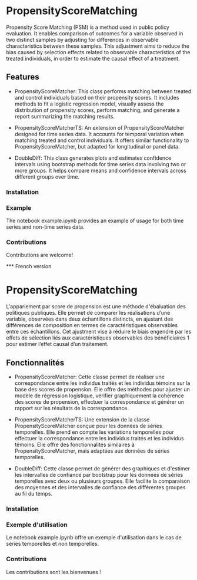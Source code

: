 # PropensityScoreMatching

Propensity Score Matching (PSM) is a method used in public policy evaluation. It enables comparison of outcomes for a variable observed in two distinct samples by adjusting for differences in observable characteristics between these samples. This adjustment aims to reduce the bias caused by selection effects related to observable characteristics of the treated individuals, in order to estimate the causal effect of a treatment.

## Features

- PropensityScoreMatcher: This class performs matching between treated and control individuals based on their propensity scores. It includes methods to fit a logistic regression model, visually assess the distribution of propensity scores, perform matching, and generate a report summarizing the matching results.

- PropensityScoreMatcherTS: An extension of PropensityScoreMatcher designed for time series data. It accounts for temporal variation when matching treated and control individuals. It offers similar functionality to PropensityScoreMatcher, but adapted for longitudinal or panel data.

- DoubleDiff: This class generates plots and estimates confidence intervals using bootstrap methods for time series data involving two or more groups. It helps compare means and confidence intervals across different groups over time.

### Installation

### Example

The notebook example.ipynb provides an example of usage for both time series and non-time series data.

### Contributions

Contributions are welcome!



*** French version

# PropensityScoreMatching

L'appariement par score de propension est une méthode d'ébaluation des politiques publiques. Elle permet de comparer les réalisations d’une variable, observées dans deux échantillons distincts, en ajustant des différences de composition en termes de caractéristiques observables entre ces échantillons. Cet ajustment vise à réduire le biais engendré par les effets de sélection liés aux caractéristiques observables des bénéficiaires 1 pour estimer l’effet causal d’un traitement.

## Fonctionnalités

- PropensityScoreMatcher: Cette classe permet de réaliser une correspondance entre les individus traités et les individus témoins sur la base des scores de propension. Elle offre des méthodes pour ajuster un modèle de régression logistique, vérifier graphiquement la cohérence des scores de propension, effectuer la correspondance et générer un rapport sur les résultats de la correspondance.

- PropensityScoreMatcherTS: Une extension de la classe PropensityScoreMatcher conçue pour les données de séries temporelles. Elle prend en compte les variations temporelles pour effectuer la correspondance entre les individus traités et les individus témoins. Elle offre des fonctionnalités similaires à PropensityScoreMatcher, mais adaptées aux données de séries temporelles.

 - DoubleDiff: Cette classe permet de générer des graphiques et d'estimer les intervalles de confiance par bootstrap pour les données de séries temporelles avec deux ou plusieurs groupes. Elle facilite la comparaison des moyennes et des intervalles de confiance des différentes groupes au fil du temps.

### Installation


### Exemple d'utilisation 

Le notebook example.ipynb offre un exemple d'utilisation dans le cas de séries temporelles et non temporelles. 

### Contributions

Les contributions sont les bienvenues ! 


